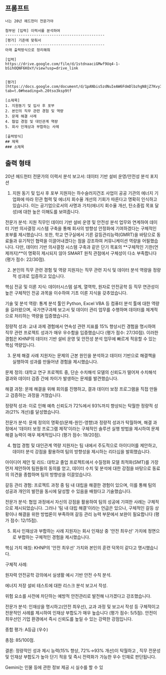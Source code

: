 ## 프롬프트
```
너는 20년 헤드헌터 전문가야

첨부된 [입력] 이력서를 분석하여 
---------------------------------------------
[평가] 기준에 맞춰서
---------------------------------------------
아래 출력방식으로 정리해줘

[입력]
https://drive.google.com/file/d/1stdnaaciGMwf9Uq4-1-bSihOQNF6KOxY/view?usp=drive_link


[평가]
[https://docs.google.com/document/d/1pANbis5zdNuIeAW6FdmDlbzhgN8jZ7Kvy3pwW77WYvI/edit?tab=t.0#heading=h.20tso3ksp9tf

[소제목]
1. 지원동기 및 입사 후 포부
2. 본인의 직무 관련 경험 및 역량
3. 문제 해결 사례
4. 협업 경험 및 대인관계 역량
5. 회사 인재상과 부합하는 사례

[출력방식]
## 제목
### 소제목
```

## 출력 형태


20년 헤드헌터 전문가의 이력서 분석 보고서: 데이터 기반 설비 운영/안전성 분석 포지션
1. 지원 동기 및 입사 후 포부
지원자는 하수슬러지건조 사업이 공공 기관의 에너지 기업화에 따라 민관 협력 및 에너지 회수율 개선의 기회가 따른다고 명확히 인식하고 있습니다. 이는 공기업으로서의 사명과 가치(에너지 회수율 개선, 탄소중립 목표 달성)에 대한 높은 이해도를 보여줍니다.




전문가 분석: 지원 직무인 데이터 기반 설비 운영 및 안전성 분석 업무와 연계하여 데이터 기반 의사결정 시스템 구축을 통해 회사의 방향성 안정화에 기여하겠다는 구체적인 포부를 제시했습니다. 또한, 학교 연구실에서 기른 갈등관리능력(GMRT)을 바탕으로 동료들과 유기적인 협력을 이끌어내겠다는 점을 강조하여 커뮤니케이션 역량을 어필했습니다. 다만, 데이터 기반 의사결정 시스템 구축과 같은 단기 목표의 **구체적인 기한(언제까지)**이 명확히 제시되지 않아 SMART 원칙 관점에서 구체성이 다소 부족합니다 (평가 점수: 22/30점).




2. 본인의 직무 관련 경험 및 역량
지원자는 직무 관련 지식 및 데이터 분석 역량을 정량적 성과로 입증하고 있습니다.


핵심 전공 및 이론 지식: 데이터시스템 설계, 열역학, 원자로 안전공학 등 직무 연관성이 높은 구체적인 전공 과목을 이수하여 기초 이론 지식을 갖추었습니다.



기술 및 분석 역량: 통계 분석 툴인 Python, Excel VBA 등 컴퓨터 분석 툴에 대한 역량을 길러왔으며, 국가연구과제 보고서 및 데이터 관리 업무를 수행하며 데이터를 체계적으로 처리하는 역량을 입증했습니다.



정량적 성과: 교내 과제 경험에서 연속성 관련 지표를 15% 향상시킨 경험을 명시하여 직무 관련 프로젝트 성과가 매우 우수함을 입증했습니다 (평가 점수: 27/30점). 이러한 경험은 KHNP의 데이터 기반 설비 운영 및 안전성 분석 업무에 빠르게 적응할 수 있는 핵심 역량입니다.



3. 문제 해결 사례
지원자는 문제의 근본 원인을 분석하고 데이터 기반으로 해결책을 실행하여 성과를 만들어낸 경험을 제시했습니다.


문제 정의: 대학교 연구 프로젝트 중, 단순 수치해석 모델의 신뢰도가 떨어져 수치해석 결과와 데이터 검증 간에 차이가 발생하는 문제를 발견했습니다.


해결 과정: 문제 해결을 위해 회의를 진행하고, 결과 데이터 보정 프로그램을 직접 만들고 검증하는 과정을 거쳤습니다.



정량적 성과: 이로 인해 예측 신뢰도가 72%에서 93%까지 향상되는 탁월한 정량적 성과(21% 개선)를 달성했습니다.



전문가 분석: 문제 정의의 명확성(문제-원인-영향)과 정량적 성과가 탁월하며, 해결 과정에서 '데이터 보정 프로그램 제작'이라는 구체적인 솔루션 실행 방법을 제시하여 문제 해결 능력이 매우 체계적입니다 (평가 점수: 19/20점).

4. 협업 경험 및 대인관계 역량
지원자는 팀 내에서 주도적으로 아이디어를 제안하고, 데이터 분석 강점을 활용하여 팀의 방향성을 제시하는 리더십을 발휘했습니다.


아이디어 제안 및 리드: 대학교 졸업 프로젝트에서 수질정화 모델 최적화(SMT)를 가장 먼저 제안하여 팀원들의 동의를 얻고, 데이터 수치 및 분석에 대한 강점을 바탕으로 동료의 의견을 종합하며 팀의 방향성을 이끌었습니다.


갈등 관리 경험: 프로젝트 과정 중 팀 내 대립을 해결한 경험이 있으며, 이를 통해 팀의 성공과 개인의 발전을 동시에 달성할 수 있음을 배웠다고 기술했습니다.


전문가 분석: 협업 과정에서 자신의 강점을 활용하여 팀의 성공에 기여한 사례는 구체적으로 제시되었습니다. 그러나 '팀 내 대립 해결'이라는 언급은 있으나, 구체적인 갈등 상황이나 해결을 위한 방법론이 부족하여 갈등 관리 능력 부문에서 보완이 필요합니다 (평가 점수: 12/15점).

5. 회사 인재상과 부합하는 사례
지원자는 회사 인재상 중 '안전 최우선' 가치에 정면으로 부합하는 구체적인 경험을 제시했습니다.


핵심 가치 매칭: KHNP의 '안전 최우선' 가치와 본인의 훈련 덕목이 같다고 명시했습니다.

구체적 사례:

원자력 안전공학 강의에서 실생활 예시 기반 안전 수칙 분석.

에너지 저장 설비 테스트에 대한 리스크 분석 보고서 작성.

위험 요소를 사전에 차단하는 예방적 안전관리로 발전해 나가겠다고 강조했습니다.


전문가 분석: 인재상을 명시하고(안전 최우선), 교과 과정 및 보고서 작성 등 구체적이고 전문적인 사례를 제시하여 인재상 부합도가 매우 높습니다 (평가 점수: 5/5점). 안전이 최우선인 기업 환경에서 즉시 신뢰도를 높일 수 있는 강력한 강점입니다.

종합 평가: A등급 (우수)

총점: 85/100점.


결론: 정량적인 성과 제시 능력(15% 향상, 72%→93% 개선)이 탁월하고 , 직무 전문성 및 인재상 부합도가 높아 단기 적응 및 즉시 전력화가 가능한 우수 인재로 판단됩니다.




Gemini는 인물 등에 관한 정보 제공 시 실수를 할 수 있